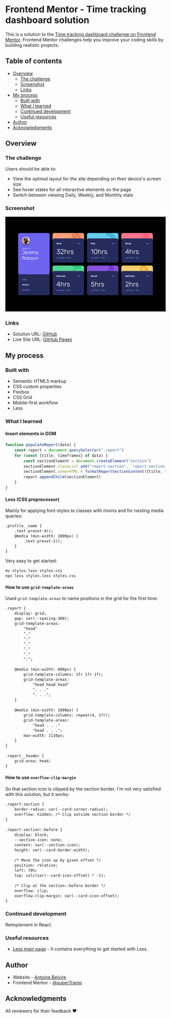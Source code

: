 # Frontend Mentor - Time tracking dashboard solution

This is a solution to
the [Time tracking dashboard challenge on Frontend Mentor](https://www.frontendmentor.io/challenges/time-tracking-dashboard-UIQ7167Jw).
Frontend Mentor challenges help you improve your coding skills by building realistic projects.

## Table of contents

- [Overview](#overview)
    - [The challenge](#the-challenge)
    - [Screenshot](#screenshot)
    - [Links](#links)
- [My process](#my-process)
    - [Built with](#built-with)
    - [What I learned](#what-i-learned)
    - [Continued development](#continued-development)
    - [Useful resources](#useful-resources)
- [Author](#author)
- [Acknowledgments](#acknowledgments)

## Overview

### The challenge

Users should be able to:

- View the optimal layout for the site depending on their device's screen size
- See hover states for all interactive elements on the page
- Switch between viewing Daily, Weekly, and Monthly stats

### Screenshot

![](./screenshot.png)

### Links

- Solution URL: [GitHub](https://github.com/super7ramp/frontend-mentor/11-time-tracking-dashboard)
- Live Site
  URL: [GitHub Pages](https://super7ramp.github.io/frontend-mentor/11-time-tracking-dashboard/time-tracking-dashboard-main/)

## My process

### Built with

- Semantic HTML5 markup
- CSS custom properties
- Flexbox
- CSS Grid
- Mobile-first workflow
- Less

### What I learned

#### Insert elements in DOM

```js
function populateReport(data) {
    const report = document.querySelector(".report")
    for (const {title, timeframes} of data) {
        const sectionElement = document.createElement("section")
        sectionElement.classList.add("report-section", `report-section--${title.toLowerCase().replace(" ", "-")}`)
        sectionElement.innerHTML = formatReportSectionContent({title, timeframes})
        report.appendChild(sectionElement)
    }
}
```

#### Less (CSS preprocessor)

Mainly for applying font-styles to classes with mixins and for nesting media queries:

```less
.profile__name {
    .text-preset-4();
    @media (min-width: 1000px) {
        .text-preset-2();
    }
}
```

Very easy to get started:

```shell
mv styles.less styles.css
npx less styles.less styles.css
```

#### How to use `grid-template-areas`

Used `grid-template-areas` to name positions in the grid for the first time:

```less
.report {
    display: grid;
    gap: var(--spacing-300);
    grid-template-areas:
        "head"
        "."
        "."
        "."
        "."
        "."
        ".";

    @media (min-width: 600px) {
        grid-template-columns: 1fr 1fr 1fr;
        grid-template-areas:
            "head head head"
            ". . ."
            ". . .";
    }

    @media (min-width: 1000px) {
        grid-template-columns: repeat(4, 1fr);
        grid-template-areas:
            "head . . ."
            "head . . .";
        max-width: 1116px;
    }
}

.report__header {
    grid-area: head;
}
```

#### How to use `overflow-clip-margin`

So that section icon is clipped by the section border. I'm not very satisfied with this solution, but it works:

```less
.report-section {
    border-radius: var(--card-corner-radius);
    overflow: hidden; /* Clip outside section border */
}

.report-section::before {
    display: block;
    --section-icon: none;
    content: var(--section-icon);
    height: var(--card-border-width);

    /* Move the icon up by given offset */
    position: relative;
    left: 70%;
    top: calc(var(--card-icon-offset) * -1);

    /* Clip at the section::before border */
    overflow: clip;
    overflow-clip-margin: var(--card-icon-offset);
}
```

### Continued development

Reimplement in React.

### Useful resources

- [Less main page](https://lesscss.org/) - It contains everything to get started with Less.

## Author

- Website - [Antoine Belvire](https://belv.re)
- Frontend Mentor - [@super7ramp](https://www.frontendmentor.io/profile/super7ramp)

## Acknowledgments

All reviewers for their feedback ❤️
